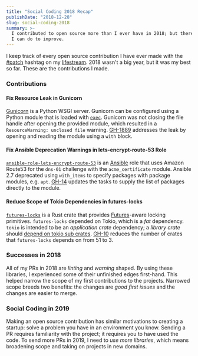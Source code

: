 ```yaml
---
title: "Social Coding 2018 Recap"
publishDate: "2018-12-28"
slug: social-coding-2018
summary: >-
  I contributed to open source more than I ever have in 2018; but there is a lot
  I can do to improve.
---
```


I keep track of every open source contribution I have ever made with the
[#patch](https://hyperbo.la/lifestream/hashtag/patch/) hashtag on my
[lifestream](https://hyperbo.la/lifestream/). 2018 wasn't a big year, but it was
my best so far. These are the contributions I made.

### Contributions

#### Fix Resource Leak in Gunicorn

[Gunicorn](https://gunicorn.org/) is a Python WSGI server. Gunicorn can be
configured using a Python module that is loaded with
[`exec`](https://docs.python.org/3/library/functions.html#exec). Gunicorn was
not closing the file handle after opening the provided module, which resulted in
a `ResourceWarning: unclosed file` warning.
[GH-1889](https://github.com/benoitc/gunicorn/pull/1889) addresses the leak by
opening and reading the module using a `with` block.

#### Fix Ansible Deprecation Warnings in lets-encrypt-route-53 Role

[`ansible-role-lets-encrypt-route-53`](https://github.com/mprahl/ansible-role-lets-encrypt-route-53)
is an [Ansible](https://www.ansible.com/) role that uses Amazon Route53 for the
`dns-01` challenge with the `acme_certificate` module. Ansible 2.7 deprecated
using `with_items` to specify packages with package modules, e.g. `apt`.
[GH-14](https://github.com/mprahl/ansible-role-lets-encrypt-route-53/pull/14)
updates the tasks to supply the list of packages directly to the module.

#### Reduce Scope of Tokio Dependencies in futures-locks

[`futures-locks`](https://github.com/asomers/futures-locks) is a Rust crate that
provides [Futures](https://docs.rs/futures/0.1.25/futures/)-aware locking
primitives. `futures-locks` depended on Tokio, which is a _fat_ dependency.
`tokio` is intended to be an _application crate_ dependency; a _library crate_
should
[depend on tokio sub crates](https://github.com/tokio-rs/tokio#project-layout).
[GH-10](https://github.com/asomers/futures-locks/pull/10) reduces the number of
crates that `futures-locks` depends on from 51 to 3.

### Successes in 2018

All of my PRs in 2018 are _linting_ and _warning_ shaped. By using these
libraries, I experienced some of their unfinished edges first-hand. This helped
narrow the scope of my first contributions to the projects. Narrowed scope
breeds two benefits: the changes are _good first issues_ and the changes are
easier to merge.

### Social Coding in 2019

Making an open source contribution has similar motivations to creating a
startup: solve a problem you have in an environment you know. Sending a PR
requires familiarity with the project; it requires you to have used the code. To
send more PRs in 2019, I need to _use more libraries_, which means broadening
scope and taking on projects in new domains.
